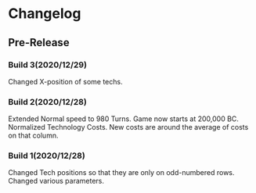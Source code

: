 # Changelog
## Pre-Release
### Build 3(2020/12/29)
Changed X-position of some techs.
### Build 2(2020/12/28)
Extended Normal speed to 980 Turns.
Game now starts at 200,000 BC.
Normalized Technology Costs. New costs are around the average of costs on that column.
### Build 1(2020/12/28)
Changed Tech positions so that they are only on odd-numbered rows.
Changed various parameters.